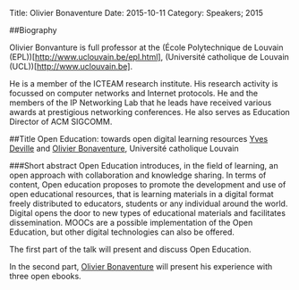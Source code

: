 Title: Olivier Bonaventure
Date: 2015-10-11
Category: Speakers; 2015

##Biography

Olivier Bonvanture is full professor at the (École Polytechnique 
de Louvain (EPL))[http://www.uclouvain.be/epl.html],
(Université catholique de Louvain (UCL))[http://www.uclouvain.be]. 

He is a 
member of the ICTEAM research institute. His research activity is 
focussed on computer networks and Internet protocols. He and the 
members of the IP  Networking Lab that he leads have received various
 awards at prestigious  networking conferences. He also serves 
 as Education Director of ACM SIGCOMM. 

##Title
Open Education:  towards open digital learning resources
[Yves Deville]({filename}./YvesDeville.md) and [Olivier Bonaventure]({filename}./OlivierBonaventure.md), Université catholique Louvain

###Short abstract
Open Education introduces, in the field of learning, an open approach 
with collaboration and knowledge sharing.  In terms of content, 
Open education proposes to promote the development and use of 
open educational resources, that is learning materials in a digital 
format freely distributed to educators, students or any individual 
around the world. Digital opens the door to new types of educational 
materials and facilitates dissemination. MOOCs are a possible 
implementation of the Open Education, but other digital technologies 
can also be offered.

The first part of the talk will present and discuss Open Education.

In the second part,  [Olivier Bonaventure]({filename}./OlivierBonaventure.md) will present his experience 
with three open ebooks.  
